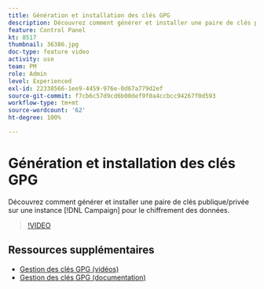 ```yaml
---
title: Génération et installation des clés GPG
description: Découvrez comment générer et installer une paire de clés publique/privée sur une instance Campaign spécifiée pour le chiffrement des données.
feature: Control Panel
kt: 8517
thumbnail: 36386.jpg
doc-type: feature video
activity: use
team: PM
role: Admin
level: Experienced
exl-id: 22338566-1ee9-4459-976e-0d67a779d2ef
source-git-commit: f7cb6c57d9cd6b00def9f0a4ccbcc94267f0d593
workflow-type: tm+mt
source-wordcount: '62'
ht-degree: 100%

---
```


# Génération et installation des clés GPG

Découvrez comment générer et installer une paire de clés publique/privée sur une instance [!DNL Campaign] pour le chiffrement des données.

>[!VIDEO](https://video.tv.adobe.com/v/36386?quality=12)

## Ressources supplémentaires

* [Gestion des clés GPG (vidéos)](./gpg-key-management-overview.md)
* [Gestion des clés GPG (documentation)](https://experienceleague.adobe.com/docs/control-panel/using/instances-settings/gpg-keys-management.html?lang=fr)
